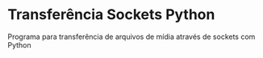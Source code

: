 # Transferência Sockets Python
Programa para transferência de arquivos de mídia através de sockets com Python
